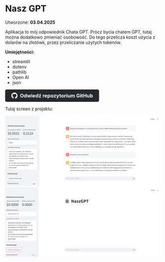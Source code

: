 # Nasz GPT

Utworzone: **03.04.2025**

Aplikacja to mój odpowiednik Chata GPT. Prócz bycia chatem GPT, tutaj można dodatkowo zmieniać osobowość. Do tego przelicza koszt użycia z dolarów na złotówk, przez przeliczanie użytych tokenów.

**Umiejętności:**

* streamlit
* dotenv
* pathlib
* Open AI
* json


<a href="https://github.com/Himap-3478/GPT" target="_blank" style="
  display: inline-flex;
  align-items: center;
  padding: 10px 20px;
  font-size: 16px;
  color: white;
  background-color: #24292e;
  border-radius: 5px;
  text-decoration: none;
  font-weight: bold;
">
  <svg height="20" width="20" viewBox="0 0 16 16" fill="white" style="margin-right: 8px;" xmlns="http://www.w3.org/2000/svg">
    <path d="M8 0C3.58 0 0 3.58 0 8c0 3.54 2.29 6.54 5.47 7.59.4.07.55-.17.55-.38 0-.19-.01-.82-.01-1.49-2.01.37-2.53-.49-2.69-.94-.09-.23-.48-.94-.82-1.13-.28-.15-.68-.52-.01-.53.63-.01 1.08.58 1.23.82.72 1.21 1.87.87 2.33.66.07-.52.28-.87.51-1.07-1.78-.2-3.64-.89-3.64-3.95 0-.87.31-1.59.82-2.15-.08-.2-.36-1.02.08-2.12 0 0 .67-.21 2.2.82.64-.18 1.32-.27 2-.27s1.36.09 2 .27c1.53-1.04 2.2-.82 2.2-.82.44 1.1.16 1.92.08 2.12.51.56.82 1.28.82 2.15 0 3.07-1.87 3.75-3.65 3.95.29.25.54.73.54 1.48 0 1.07-.01 1.93-.01 2.19 0 .21.15.46.55.38A8.013 8.013 0 0 0 16 8c0-4.42-3.58-8-8-8z"/>
  </svg>
  Odwiedź repozytorium GitHub
</a>


Tutaj screen z projektu:

![Widok początkowy](images/GPT.png)
![Widok jednej z rozmów](images/GPT1.png)